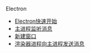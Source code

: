 
Electron

- [Electron快速开始](Electron快速开始.md)
- [主进程监听消息](主进程监听消息.md)
- [新建窗口](新建窗口.md)
- [渲染器进程向主进程发送消息](渲染器进程向主进程发送消息.md)